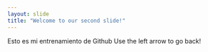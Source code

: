 ```yaml
---
layout: slide
title: "Welcome to our second slide!"
---
```

Esto es mi entrenamiento de Github
Use the left arrow to go back!
